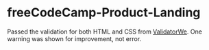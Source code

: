 # freeCodeCamp-Product-Landing
Passed the validation for both HTML and CSS from [ValidatorWe](https://validator.w3.org). 
One warning was shown for improvement, not error.
